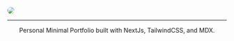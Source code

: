<img src="https://cretu.dev/static/images/github.png" style="border-radius:10px"></img>

<hr>

<p align="center">Personal Minimal Portfolio built with NextJs, TailwindCSS, and MDX.</p>
